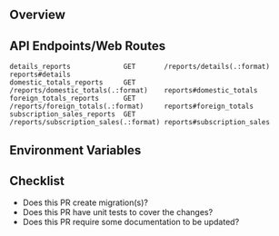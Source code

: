 ## Overview
<!--
Provide a short description of what changes this PR includes (or doesn't include).
-->

## API Endpoints/Web Routes
<!--
If your PR is adding new endpoints or routes, please paste the `rake routes` output of the endpoints here.
-->

```
details_reports             GET       /reports/details(.:format)            reports#details
domestic_totals_reports     GET       /reports/domestic_totals(.:format)    reports#domestic_totals
foreign_totals_reports      GET       /reports/foreign_totals(.:format)     reports#foreign_totals
subscription_sales_reports  GET       /reports/subscription_sales(.:format) reports#subscription_sales
```

## Environment Variables
<!--
Does your PR add, remove, or change any environment variables? If so, list them out here with any required values.
-->

## Checklist
<!--
- [ ] do an important thing
- [ ] do another important thing
-->

<!--
Below are a few things to keep in mind…
-->

- Does this PR create migration(s)?
- Does this PR have unit tests to cover the changes?
- Does this PR require some documentation to be updated?
